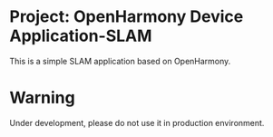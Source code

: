 # Project: OpenHarmony Device Application-SLAM
This is a simple SLAM application based on OpenHarmony.

# Warning
Under development, please do not use it in production environment.